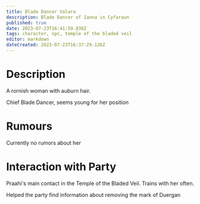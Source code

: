 ```yaml
---
title: Blade Dancer Valara
description: Blade Dancer of Ianna in Cyfaraun
published: true
date: 2023-07-23T16:41:59.836Z
tags: character, npc, temple of the bladed veil
editor: markdown
dateCreated: 2023-07-23T16:37:29.126Z
---
```


# Description
A rornish woman with auburn hair.

Chief Blade Dancer, seems young for her position

# Rumours
Currently no rumors about her

# Interaction with Party
Praahi's main contact in the Temple of the Bladed Veil. Trains with her often.

Helped the party find information about removing the mark of Duergan